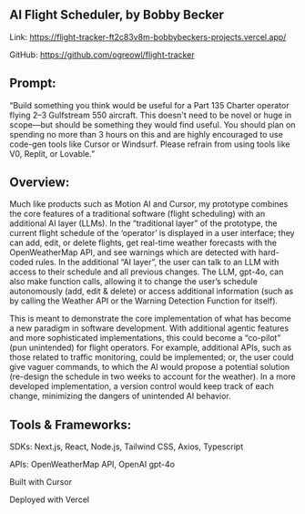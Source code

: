 ## AI Flight Scheduler, by Bobby Becker

Link: https://flight-tracker-ft2c83v8m-bobbybeckers-projects.vercel.app/

GitHub: https://github.com/ogreowl/flight-tracker

## Prompt:
“Build something you think would be useful for a Part 135 Charter operator flying 2–3 Gulfstream 550 aircraft. This doesn't need to be novel or huge in scope—but should be something they would find useful. You should plan on spending no more than 3 hours on this and are highly encouraged to use code-gen tools like Cursor or Windsurf. Please refrain from using tools like V0, Replit, or Lovable.”

## Overview:
Much like products such as Motion AI and Cursor, my prototype combines the core features of a traditional software (flight scheduling) with an additional AI layer (LLMs). In the “traditional layer” of the prototype, the current flight schedule of the ‘operator’ is displayed in a user interface; they can add, edit, or delete flights, get real-time weather forecasts with the OpenWeatherMap API, and see warnings which are detected with hard-coded rules. In the additional “AI layer”, the user can talk to an LLM with access to their schedule and all previous changes. The LLM, gpt-4o, can also make function calls, allowing it to change the user’s schedule autonomously (add, edit & delete) or access additional information (such as by calling the Weather API or the Warning Detection Function for itself).

This is meant to demonstrate the core implementation of what has become a new paradigm in software development. With additional agentic features and more sophisticated implementations, this could become a “co-pilot” (pun unintended) for flight operators. For example, additional APIs, such as those related to traffic monitoring, could be implemented; or, the user could give vaguer commands, to which the AI would propose a potential solution (re-design the schedule in two weeks to account for the weather). In a more developed implementation, a version control would keep track of each change, minimizing the dangers of unintended AI behavior. 

## Tools & Frameworks:
SDKs: Next.js, React, Node.js, Tailwind CSS, Axios, Typescript

APIs: OpenWeatherMap API, OpenAI gpt-4o

Built with Cursor

Deployed with Vercel

